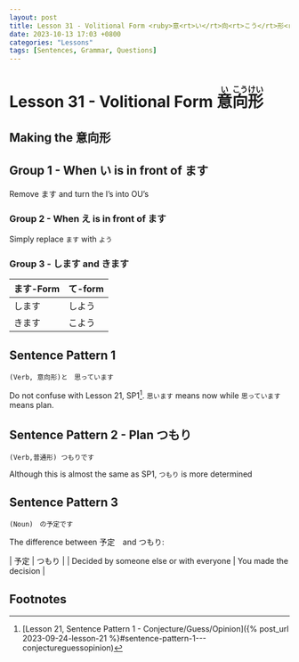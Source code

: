 ```yaml
--- 
layout: post 
title: Lesson 31 - Volitional Form <ruby>意<rt>い</rt>向<rt>こう</rt>形<rt>けい</rt></ruby>
date: 2023-10-13 17:03 +0800 
categories: "Lessons"
tags: [Sentences, Grammar, Questions]
---
```

  
# Lesson 31 - Volitional Form <ruby>意<rt>い</rt>向<rt>こう</rt>形<rt>けい</rt></ruby>

## Making the 意向形

## Group 1 - When い is in front of ます
Remove ます and turn the I’s into OU’s 

### Group 2 - When え is in front of ます
Simply replace `ます` with `よう`

### Group 3 - します and きます

| ます-Form | て-form |
| -- | -- |
| します  | しよう |
| きます | こよう |

## Sentence Pattern 1
```
(Verb, 意向形)と　思っています
```
Do not confuse with Lesson 21, SP1[^fn1]. `思います` means now while `思っています` means plan.

## Sentence Pattern 2 - Plan つもり
```
(Verb,普通形) つもりです
```
Although this is almost the same as SP1, `つもり` is more determined

## Sentence Pattern 3
```
(Noun)　の予定です
```
The difference between 予定　and つもり:

| 予定 | つもり |
| Decided by someone else or with everyone | You made the decision |

## Footnotes
[^fn1]: [Lesson 21, Sentence Pattern 1 - Conjecture/Guess/Opinion]({% post_url 2023-09-24-lesson-21 %}#sentence-pattern-1---conjectureguessopinion)
